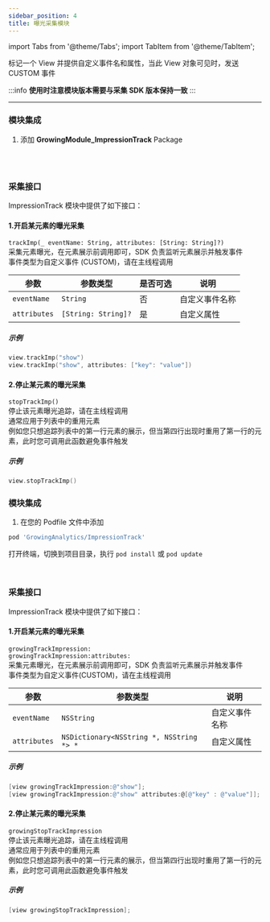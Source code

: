 ```yaml
---
sidebar_position: 4
title: 曝光采集模块
---
```

import Tabs from '@theme/Tabs';
import TabItem from '@theme/TabItem';

标记一个 View 并提供自定义事件名和属性，当此 View 对象可见时，发送 CUSTOM 事件

:::info
**使用时注意模块版本需要与采集 SDK 版本保持一致**
:::

--------

<Tabs>
  <TabItem value="swiftPM" label="Swift Package Manager集成" default>

### 模块集成

1. 添加 **GrowingModule_ImpressionTrack** Package

<ImageLoader path="img/ios/add_package_imp" />

<br/>
<br/>

### 采集接口

ImpressionTrack 模块中提供了如下接口：

#### 1.开启某元素的曝光采集

`trackImp(_ eventName: String, attributes: [String: String]?)`<br/>
采集元素曝光，在元素展示前调用即可，SDK 负责监听元素展示并触发事件<br/>
事件类型为自定义事件 (CUSTOM)，请在主线程调用

| 参数      | 参数类型    | 是否可选    | 说明              |
| --------- | ----------- | ----------- | ----------------- |
| `eventName` | `String` |  否 | 自定义事件名称 |
| `attributes` | `[String: String]?` |  是 | 自定义属性 |

##### 示例

```swift
view.trackImp("show")
view.trackImp("show", attributes: ["key": "value"])
```

#### 2.停止某元素的曝光采集

`stopTrackImp()`<br/>
停止该元素曝光追踪，请在主线程调用<br/>
通常应用于列表中的重用元素<br/>
例如您只想追踪列表中的第一行元素的展示，但当第四行出现时重用了第一行的元素，此时您可调用此函数避免事件触发

##### 示例

```swift
view.stopTrackImp()
```

  </TabItem>
  <TabItem value="cocoapods" label="Cocoapods集成">

### 模块集成

1. 在您的 Podfile 文件中添加

```ruby
pod 'GrowingAnalytics/ImpressionTrack'
```

打开终端，切换到项目目录，执行 `pod install` 或 `pod update`

<br/>

### 采集接口

ImpressionTrack 模块中提供了如下接口：

#### 1.开启某元素的曝光采集

`growingTrackImpression:`<br/>
`growingTrackImpression:attributes:`<br/>
采集元素曝光，在元素展示前调用即可，SDK 负责监听元素展示并触发事件<br/>
事件类型为自定义事件(CUSTOM)，请在主线程调用

| 参数      | 参数类型    | 说明              |
| --------- | ----------- | ----------------- |
| `eventName` | `NSString` | 自定义事件名称 |
| `attributes` | `NSDictionary<NSString *, NSString *> *` | 自定义属性 |

##### 示例

```objectivec
[view growingTrackImpression:@"show"];
[view growingTrackImpression:@"show" attributes:@[@"key" : @"value"]];
```

#### 2.停止某元素的曝光采集

`growingStopTrackImpression`<br/>
停止该元素曝光追踪，请在主线程调用<br/>
通常应用于列表中的重用元素<br/>
例如您只想追踪列表中的第一行元素的展示，但当第四行出现时重用了第一行的元素，此时您可调用此函数避免事件触发

##### 示例

```objectivec
[view growingStopTrackImpression];
```

  </TabItem>
</Tabs>
